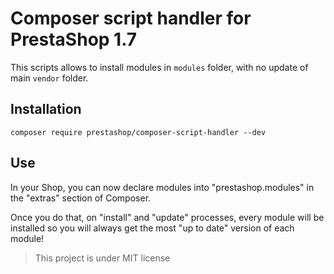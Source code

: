 # Composer script handler for PrestaShop 1.7

This scripts allows to install modules in `modules` folder, with no update
of main `vendor` folder.

## Installation

```
composer require prestashop/composer-script-handler --dev
```

## Use

In your Shop, you can now declare modules into "prestashop.modules" in the "extras" section of Composer.

Once you do that, on "install" and "update" processes, every module will be installed
so you will always get the most "up to date" version of each module!

> This project is under MIT license
